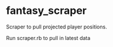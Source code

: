 # fantasy_scraper

Scraper to pull projected player positions.

Run scraper.rb to pull in latest data

